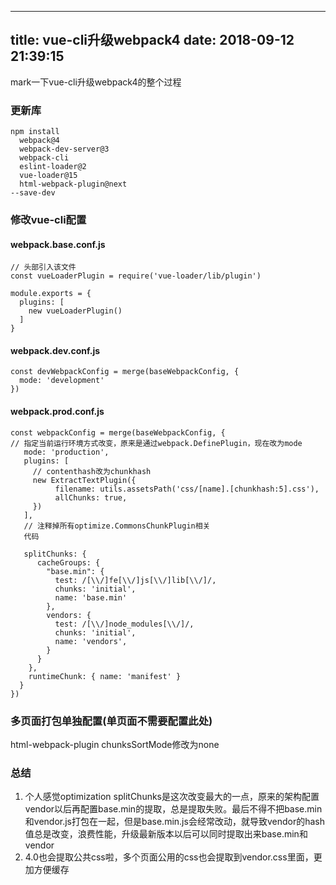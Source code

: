 
---
title: vue-cli升级webpack4
date: 2018-09-12 21:39:15
---

mark一下vue-cli升级webpack4的整个过程

 <!-- more -->
 
### 更新库

```
npm install
  webpack@4
  webpack-dev-server@3
  webpack-cli
  eslint-loader@2
  vue-loader@15
  html-webpack-plugin@next
--save-dev 

```

### 修改vue-cli配置

#### webpack.base.conf.js

```
// 头部引入该文件
const vueLoaderPlugin = require('vue-loader/lib/plugin')

module.exports = {
  plugins: [
    new vueLoaderPlugin()
  ]
}
```
#### webpack.dev.conf.js

```
const devWebpackConfig = merge(baseWebpackConfig, {
  mode: 'development'
})
```

#### webpack.prod.conf.js

```
const webpackConfig = merge(baseWebpackConfig, {
// 指定当前运行环境方式改变，原来是通过webpack.DefinePlugin，现在改为mode
   mode: 'production',
   plugins: [
     // contenthash改为chunkhash
     new ExtractTextPlugin({
          filename: utils.assetsPath('css/[name].[chunkhash:5].css'),
          allChunks: true,
     })
   ],
   // 注释掉所有optimize.CommonsChunkPlugin相关
   代码
   
   splitChunks: {
      cacheGroups: {
        "base.min": {
          test: /[\\/]fe[\\/]js[\\/]lib[\\/]/,
          chunks: 'initial',
          name: 'base.min'
        },
        vendors: {
          test: /[\\/]node_modules[\\/]/,
          chunks: 'initial',
          name: 'vendors',
        }
      }
    },
    runtimeChunk: { name: 'manifest' }
  }
})

```

### 多页面打包单独配置(单页面不需要配置此处)

html-webpack-plugin chunksSortMode修改为none


### 总结

1. 个人感觉optimization splitChunks是这次改变最大的一点，原来的架构配置vendor以后再配置base.min的提取，总是提取失败。最后不得不把base.min和vendor.js打包在一起，但是base.min.js会经常改动，就导致vendor的hash值总是改变，浪费性能，升级最新版本以后可以同时提取出来base.min和vendor
2. 4.0也会提取公共css啦，多个页面公用的css也会提取到vendor.css里面，更加方便缓存

